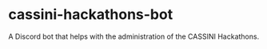 # cassini-hackathons-bot
A Discord bot that helps with the administration of the CASSINI Hackathons.
